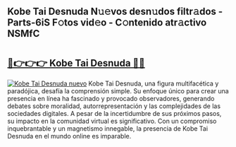 ## Kobe Tai Desnuda N𝚞𝚎vos desn𝚞dos filtr𝚊dos - Parts-6iS F𝚘tos vid𝚎o - C𝚘ntenido atr𝚊ctivo NSMfC

# <h2><a href="http://mb8tyb.tromn.icu/?c=Kobe+Tai+Desnuda">🔗👉👉👉 Kobe Tai Desnuda 🔗🔗</a></h2>

[![Kobe Tai Desnuda nuevo](https://i.imgur.com/pEAQMta.gif)](http://mb8tyb.tromn.icu/?c=Kobe+Tai+Desnuda)
Kobe Tai Desnuda, una figura multifacética y paradójica, desafía la comprensión simple. Su enfoque único para crear una presencia en línea ha fascinado y provocado observadores, generando debates sobre moralidad, autorrepresentación y las complejidades de las sociedades digitales. A pesar de la incertidumbre de sus próximos pasos, su impacto en la comunidad virtual es significativo. Con un compromiso inquebrantable y un magnetismo innegable, la presencia de Kobe Tai Desnuda en el mundo online es imparable.
